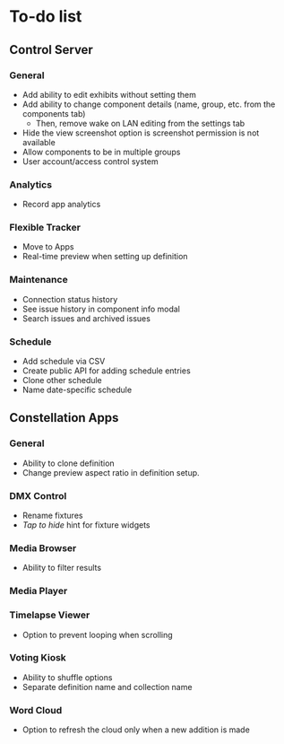 # To-do list

## Control Server

### General
- Add ability to edit exhibits without setting them
- Add ability to change component details (name, group, etc. from the components tab)
  - Then, remove wake on LAN editing from the settings tab
- Hide the view screenshot option is screenshot permission is not available
- Allow components to be in multiple groups
- User account/access control system

### Analytics
- Record app analytics

### Flexible Tracker
- Move to Apps
- Real-time preview when setting up definition

### Maintenance
- Connection status history
- See issue history in component info modal
- Search issues and archived issues

### Schedule
- Add schedule via CSV
- Create public API for adding schedule entries
- Clone other schedule
- Name date-specific schedule

## Constellation Apps

### General
- Ability to clone definition 
- Change preview aspect ratio in definition setup.

### DMX Control
- Rename fixtures
- *Tap to hide* hint for fixture widgets

### Media Browser
- Ability to filter results

### Media Player

### Timelapse Viewer
- Option to prevent looping when scrolling

### Voting Kiosk
- Ability to shuffle options
- Separate definition name and collection name

### Word Cloud
- Option to refresh the cloud only when a new addition is made